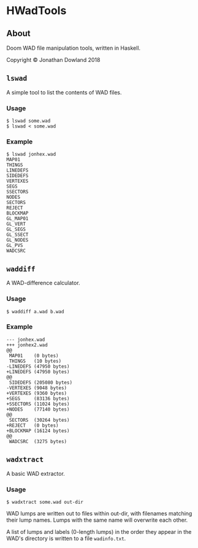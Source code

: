 # HWadTools

## About

Doom WAD file manipulation tools, written in Haskell.

Copyright © Jonathan Dowland 2018

## `lswad`

A simple tool to list the contents of WAD files.

### Usage

```
$ lswad some.wad
$ lswad < some.wad
```

### Example

```
$ lswad jonhex.wad
MAP01
THINGS
LINEDEFS
SIDEDEFS
VERTEXES
SEGS
SSECTORS
NODES
SECTORS
REJECT
BLOCKMAP
GL_MAP01
GL_VERT
GL_SEGS
GL_SSECT
GL_NODES
GL_PVS
WADCSRC
```

## `waddiff`

A WAD-difference calculator.

### Usage

```
$ waddiff a.wad b.wad
```

### Example

```
--- jonhex.wad
+++ jonhex2.wad
@@
 MAP01    (0 bytes)
 THINGS   (10 bytes)
-LINEDEFS (47950 bytes)
+LINEDEFS (47950 bytes)
@@
 SIDEDEFS (205080 bytes)
-VERTEXES (9048 bytes)
+VERTEXES (9360 bytes)
+SEGS     (83136 bytes)
+SSECTORS (11024 bytes)
+NODES    (77140 bytes)
@@
 SECTORS  (30264 bytes)
+REJECT   (0 bytes)
+BLOCKMAP (16124 bytes)
@@
 WADCSRC  (3275 bytes)
```

## `wadxtract`

A basic WAD extractor.

### Usage

```
$ wadxtract some.wad out-dir
```

WAD lumps are written out to files within out-dir, with filenames matching their lump names.
Lumps with the same name will overwrite each other.

A list of lumps and labels (0-length lumps) in the order they appear in the WAD's directory
is written to a file `wadinfo.txt`.
